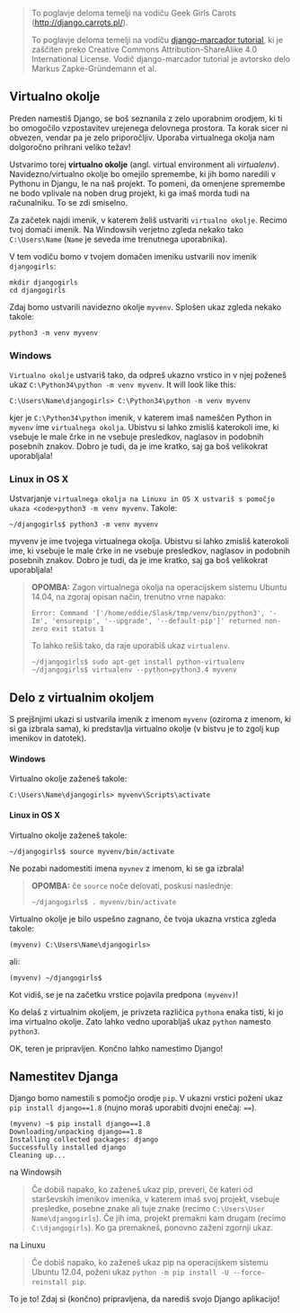 > To poglavje deloma temelji na vodiču Geek Girls Carots (http://django.carrots.pl/).
> 
> To poglavje deloma temelji na vodiču [django-marcador tutorial](http://django-marcador.keimlink.de/), ki je zaščiten preko Creative Commons Attribution-ShareAlike 4.0 International License. Vodič django-marcador tutorial je avtorsko delo Markus Zapke-Gründemann et al.

## Virtualno okolje

Preden namestiš Django, se boš seznanila z zelo uporabnim orodjem, ki ti bo omogočilo vzpostavitev urejenega delovnega prostora. Ta korak sicer ni obvezen, vendar pa je zelo priporočljiv. Uporaba virtualnega okolja nam dolgoročno prihrani veliko težav!

Ustvarimo torej **virtualno okolje** (angl. virtual environment ali *virtualenv*). Navidezno/virtualno okolje bo omejilo spremembe, ki jih bomo naredili v Pythonu in Djangu, le na naš projekt. To pomeni, da omenjene spremembe ne bodo vplivale na noben drug projekt, ki ga imaš morda tudi na računalniku. To se zdi smiselno.

Za začetek najdi imenik, v katerem želiš ustvariti `virtualno okolje`. Recimo tvoj domači imenik. Na Windowsih verjetno zgleda nekako tako `C:\Users\Name` (`Name` je seveda ime trenutnega uporabnika).

V tem vodiču bomo v tvojem domačen imeniku ustvarili nov imenik `djangogirls`:

    mkdir djangogirls
    cd djangogirls
    

Zdaj bomo ustvarili navidezno okolje `myvenv`. Splošen ukaz zgleda nekako takole:

    python3 -m venv myvenv
    

### Windows

`Virtualno okolje` ustvariš tako, da odpreš ukazno vrstico in v njej poženeš ukaz `C:\Python34\python -m venv myvenv`. It will look like this:

    C:\Users\Name\djangogirls> C:\Python34\python -m venv myvenv
    

kjer je `C:\Python34\python` imenik, v katerem imaš nameščen Python in `myvenv` ime `virtualnega okolja`. Ubistvu si lahko zmisliš katerokoli ime, ki vsebuje le male črke in ne vsebuje presledkov, naglasov in podobnih posebnih znakov. Dobro je tudi, da je ime kratko, saj ga boš velikokrat uporabljala!

### Linux in OS X

Ustvarjanje `virtualnega okolja na Linuxu in OS X ustvariš s pomočjo ukaza <code>python3 -m venv myvenv`. Takole:

    ~/djangogirls$ python3 -m venv myvenv
    

myvenv je ime tvojega virtualnega okolja. Ubistvu si lahko zmisliš katerokoli ime, ki vsebuje le male črke in ne vsebuje presledkov, naglasov in podobnih posebnih znakov. Dobro je tudi, da je ime kratko, saj ga boš velikokrat uporabljala!

> **OPOMBA:** Zagon virtualnega okolja na operacijskem sistemu Ubuntu 14.04, na zgoraj opisan način, trenutno vrne napako:
> 
>     Error: Command '['/home/eddie/Slask/tmp/venv/bin/python3', '-Im', 'ensurepip', '--upgrade', '--default-pip']' returned non-zero exit status 1
>     
> 
> To lahko rešiš tako, da raje uporabiš ukaz `virtualenv`.
> 
>     ~/djangogirls$ sudo apt-get install python-virtualenv
>     ~/djangogirls$ virtualenv --python=python3.4 myvenv
>     

## Delo z virtualnim okoljem

S prejšnjimi ukazi si ustvarila imenik z imenom `myvenv` (oziroma z imenom, ki si ga izbrala sama), ki predstavlja virtualno okolje (v bistvu je to zgolj kup imenikov in datotek).

#### Windows

Virtualno okolje zaženeš takole:

    C:\Users\Name\djangogirls> myvenv\Scripts\activate
    

#### Linux in OS X

Virtualno okolje zaženeš takole:

    ~/djangogirls$ source myvenv/bin/activate
    

Ne pozabi nadomestiti imena `myvnev` z imenom, ki se ga izbrala!

> **OPOMBA:** če `source` noče delovati, poskusi naslednje:
> 
>     ~/djangogirls$ . myvenv/bin/activate
>     

Virtualno okolje je bilo uspešno zagnano, če tvoja ukazna vrstica zgleda takole:

    (myvenv) C:\Users\Name\djangogirls>
    

ali:

    (myvenv) ~/djangogirls$
    

Kot vidiš, se je na začetku vrstice pojavila predpona `(myvenv)`!

Ko delaš z virtualnim okoljem, je privzeta različica `pythona` enaka tisti, ki jo ima virtualno okolje. Zato lahko vedno uporabljaš ukaz `python` namesto `python3`.

OK, teren je pripravljen. Končno lahko namestimo Django!

## Namestitev Djanga

Django bomo namestili s pomočjo orodje `pip`. V ukazni vrstici poženi ukaz `pip install django==1.8` (nujno moraš uporabiti dvojni enečaj: `==`).

    (myvenv) ~$ pip install django==1.8
    Downloading/unpacking django==1.8
    Installing collected packages: django
    Successfully installed django
    Cleaning up...
    

na Windowsih

> Če dobiš napako, ko zaženeš ukaz pip, preveri, če kateri od starševskih imenikov imenika, v katerem imaš svoj projekt, vsebuje presledke, posebne znake ali tuje znake (recimo `C:\Users\User Name\djangogirls`). Če jih ima, projekt premakni kam drugam (recimo `C:\djangogirls`). Ko ga premakneš, ponovno zaženi zgornji ukaz.

na Linuxu

> Če dobiš napako, ko zaženeš ukaz pip na operacijskem sistemu Ubuntu 12.04, poženi ukaz `python -m pip install -U --force-reinstall pip`.

To je to! Zdaj si (končno) pripravljena, da narediš svojo Django aplikacijo!